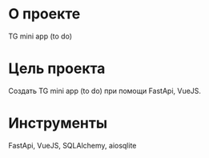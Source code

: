 # О проекте

TG mini app (to do) 

# Цель проекта

Создать TG mini app (to do) при помощи FastApi, VueJS.

# Инструменты

FastApi, VueJS, SQLAlchemy, aiosqlite